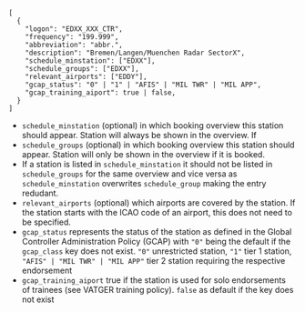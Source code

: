 ```
[
  {
    "logon": "EDXX_XXX_CTR",
    "frequency": "199.999",
    "abbreviation": "abbr.",
    "description": "Bremen/Langen/Muenchen Radar SectorX",
    "schedule_minstation": ["EDXX"],
    "schedule_groups": ["EDXX"],
    "relevant_airports": ["EDDY"],
    "gcap_status": "0" | "1" | "AFIS" | "MIL TWR" | "MIL APP",
    "gcap_training_aiport": true | false,
  }
]
```

- `schedule_minstation` (optional) in which booking overview this station should appear. Station will always be shown in the overview. If
- `schedule_groups` (optional) in which booking overview this station should appear. Station will only be shown in the overview if it is booked.
- If a station is listed in `schedule_minstation` it should not be listed in `schedule_groups` for the same overview and vice versa as `schedule_minstation` overwrites `schedule_group` making the entry redudant.
- `relevant_airports` (optional) which airports are covered by the station. If the station starts with the ICAO code of an airport, this does not need to be specified.
- `gcap_status` represents the status of the station as defined in the Global Controller Administration Policy (GCAP) with `"0"` being the default if the `gcap_class` key does not exist. `"0"` unrestricted station, `"1"` tier 1 station, `"AFIS" | "MIL TWR" | "MIL APP"` tier 2 station requiring the respective endorsement
- `gcap_training_aiport` true if the station is used for solo endorsements of trainees (see VATGER training policy). `false` as default if the key does not exist
